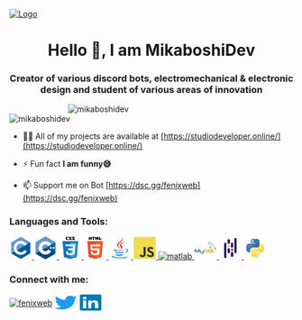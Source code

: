 [![Logo](https://rare-gallery.com/xfsearch/alt/Dark+anime/)](https://bit.ly/nightportafolio) 
<h1 align="center">Hello 👋, I am MikaboshiDev</h1>
<h3 align="center">Creator of various discord bots, electromechanical & electronic design and student of various areas of innovation</h3>

<img align="right" alt="mikaboshidev" width="400" src="https://github-readme-stats.vercel.app/api/top-langs/?username=mikaboshidev&layout=compact&theme=radical">

<p align="left"> <img src="https://komarev.com/ghpvc/?username=mikaboshidev&label=Profile%20views&color=0e75b6&style=flat" alt="mikaboshidev" /> </p>

- 👨‍💻 All of my projects are available at [https://studiodeveloper.online/](https://studiodeveloper.online/)

- ⚡ Fun fact **I am funny😅**

- 📫 Support me on Bot [https://dsc.gg/fenixweb](https://dsc.gg/fenixweb)

<h3 align="left">Languages and Tools:</h3>
<p align="left"> <a href="https://www.cprogramming.com/" target="_blank" rel="noreferrer"> <img src="https://raw.githubusercontent.com/devicons/devicon/master/icons/c/c-original.svg" alt="c" width="40" height="40"/> </a> <a href="https://www.w3schools.com/cpp/" target="_blank" rel="noreferrer"> <img src="https://raw.githubusercontent.com/devicons/devicon/master/icons/cplusplus/cplusplus-original.svg" alt="cplusplus" width="40" height="40"/> </a> <a href="https://www.w3schools.com/css/" target="_blank" rel="noreferrer"> <img src="https://raw.githubusercontent.com/devicons/devicon/master/icons/css3/css3-original-wordmark.svg" alt="css3" width="40" height="40"/> </a> <a href="https://www.w3.org/html/" target="_blank" rel="noreferrer"> <img src="https://raw.githubusercontent.com/devicons/devicon/master/icons/html5/html5-original-wordmark.svg" alt="html5" width="40" height="40"/> </a> <a href="https://www.java.com" target="_blank" rel="noreferrer"> <img src="https://raw.githubusercontent.com/devicons/devicon/master/icons/java/java-original.svg" alt="java" width="40" height="40"/> </a> <a href="https://developer.mozilla.org/en-US/docs/Web/JavaScript" target="_blank" rel="noreferrer"> <img src="https://raw.githubusercontent.com/devicons/devicon/master/icons/javascript/javascript-original.svg" alt="javascript" width="40" height="40"/> </a> <a href="https://www.mathworks.com/" target="_blank" rel="noreferrer"> <img src="https://upload.wikimedia.org/wikipedia/commons/2/21/Matlab_Logo.png" alt="matlab" width="40" height="40"/> </a> <a href="https://www.mysql.com/" target="_blank" rel="noreferrer"> <img src="https://raw.githubusercontent.com/devicons/devicon/master/icons/mysql/mysql-original-wordmark.svg" alt="mysql" width="40" height="40"/> </a> <a href="https://pandas.pydata.org/" target="_blank" rel="noreferrer"> <img src="https://raw.githubusercontent.com/devicons/devicon/2ae2a900d2f041da66e950e4d48052658d850630/icons/pandas/pandas-original.svg" alt="pandas" width="40" height="40"/> </a> <a href="https://www.python.org" target="_blank" rel="noreferrer"> <img src="https://raw.githubusercontent.com/devicons/devicon/master/icons/python/python-original.svg" alt="python" width="40" height="40"/> </a> </p>

<h3 align="left">Connect with me:</h3>
<p align="left">
    <a href="https://discord.gg/fenixweb" target="blank"><img align="center" src="https://discord.com/assets/41484d92c876f76b20c7f746221e8151.svg" alt="fenixweb" height="30" width="40" /></a>
    <a href="https://twitter.com/mikaboshidev" target="blank"><img align="center" src="https://raw.githubusercontent.com/devicons/devicon/master/icons/twitter/twitter-original.svg" alt="mikaboshidev" height="30" width="40" /></a>
    <a href="https://www.linkedin.com/in/mikaboshidev" target="blank"><img align="center" src="https://raw.githubusercontent.com/devicons/devicon/master/icons/linkedin/linkedin-original.svg" alt="mikaboshidev" height="30" width="40" /></a>
</p>
